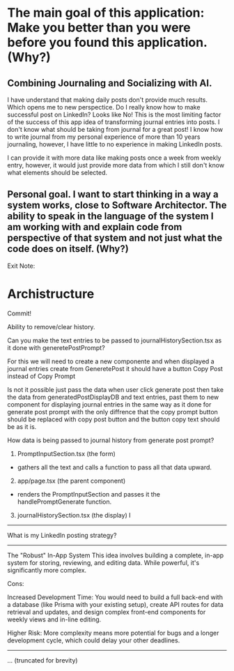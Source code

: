 # The main goal of this application: Make you better than you were before you found this application. (Why?)

## Combining Journaling and Socializing with AI.
I have understand that making daily posts don't provide much results. Which opens me to new perspectice. Do I really know how to make successful post on LinkedIn? Looks like No! This is the most limiting factor of the success of this app idea of transforming journal entries into posts. I don't know what should be taking from journal for a great post! I know how to write journal from my personal experience of more than 10 years journaling, however, I have little to no experience in making LinkedIn posts.

I can provide it with more data like making posts once a week from weekly entry, however, it would just provide more data from which I still don't know what elements should be selected.

## Personal goal. I want to start thinking in a way a system works, close to Software Architector. The ability to speak in the language of the system I am working with and explain code from perspective of that system and not just what the code does on itself. (Why?)


Exit Note:


# Archistructure 

Commit!

Ability to remove/clear history.


Can you make the text entries to be passed to journalHistorySection.tsx as it done with generetePostPrompt?

For this we will need to create a new componente and when displayed a journal entries create from GeneretePost it should have a button Copy Post instead of Copy Prompt

Is not it possible just pass the data when user click generate post then take the data from generatedPostDisplayDB and text entries, past them to new component for displaying journal entries in the same way as it done for generate post prompt with the only diffrence that the copy prompt button should be replaced with copy post button and the button copy text should be as it is.

How data is being passed to journal history from generate post prompt?
1. PromptInputSection.tsx (the form)
- gathers all the text and calls a function to pass all that data upward.
2. app/page.tsx (the parent component)
- renders the PromptInputSection and passes it the handlePromptGenerate function.
3. journalHistorySection.tsx (the display)
I


---
What is my LinkedIn posting strategy?


-----------------------
The "Robust" In-App System
This idea involves building a complete, in-app system for storing, reviewing, and editing data. While powerful, it's significantly more complex.

Cons:

Increased Development Time: You would need to build a full back-end with a database (like Prisma with your existing setup), create API routes for data retrieval and updates, and design complex front-end components for weekly views and in-line editing.

Higher Risk: More complexity means more potential for bugs and a longer development cycle, which could delay your other deadlines.

-------
... (truncated for brevity)
